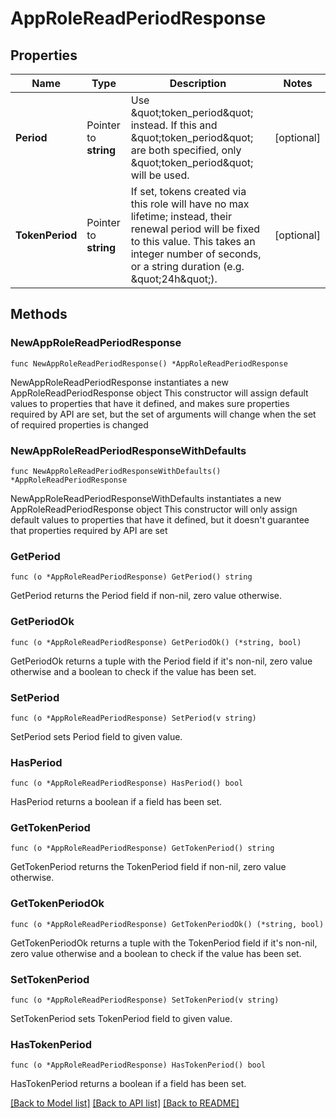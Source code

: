 # AppRoleReadPeriodResponse


## Properties

Name | Type | Description | Notes
------------ | ------------- | ------------- | -------------
**Period** | Pointer to **string** | Use \&quot;token_period\&quot; instead. If this and \&quot;token_period\&quot; are both specified, only \&quot;token_period\&quot; will be used. | [optional] 
**TokenPeriod** | Pointer to **string** | If set, tokens created via this role will have no max lifetime; instead, their renewal period will be fixed to this value. This takes an integer number of seconds, or a string duration (e.g. \&quot;24h\&quot;). | [optional] 



## Methods


### NewAppRoleReadPeriodResponse

`func NewAppRoleReadPeriodResponse() *AppRoleReadPeriodResponse`

NewAppRoleReadPeriodResponse instantiates a new AppRoleReadPeriodResponse object
This constructor will assign default values to properties that have it defined,
and makes sure properties required by API are set, but the set of arguments
will change when the set of required properties is changed

### NewAppRoleReadPeriodResponseWithDefaults

`func NewAppRoleReadPeriodResponseWithDefaults() *AppRoleReadPeriodResponse`

NewAppRoleReadPeriodResponseWithDefaults instantiates a new AppRoleReadPeriodResponse object
This constructor will only assign default values to properties that have it defined,
but it doesn't guarantee that properties required by API are set


### GetPeriod

`func (o *AppRoleReadPeriodResponse) GetPeriod() string`

GetPeriod returns the Period field if non-nil, zero value otherwise.

### GetPeriodOk

`func (o *AppRoleReadPeriodResponse) GetPeriodOk() (*string, bool)`

GetPeriodOk returns a tuple with the Period field if it's non-nil, zero value otherwise
and a boolean to check if the value has been set.

### SetPeriod

`func (o *AppRoleReadPeriodResponse) SetPeriod(v string)`

SetPeriod sets Period field to given value.


### HasPeriod

`func (o *AppRoleReadPeriodResponse) HasPeriod() bool`

HasPeriod returns a boolean if a field has been set.




### GetTokenPeriod

`func (o *AppRoleReadPeriodResponse) GetTokenPeriod() string`

GetTokenPeriod returns the TokenPeriod field if non-nil, zero value otherwise.

### GetTokenPeriodOk

`func (o *AppRoleReadPeriodResponse) GetTokenPeriodOk() (*string, bool)`

GetTokenPeriodOk returns a tuple with the TokenPeriod field if it's non-nil, zero value otherwise
and a boolean to check if the value has been set.

### SetTokenPeriod

`func (o *AppRoleReadPeriodResponse) SetTokenPeriod(v string)`

SetTokenPeriod sets TokenPeriod field to given value.


### HasTokenPeriod

`func (o *AppRoleReadPeriodResponse) HasTokenPeriod() bool`

HasTokenPeriod returns a boolean if a field has been set.









[[Back to Model list]](../README.md#documentation-for-models) [[Back to API list]](../README.md#documentation-for-api-endpoints) [[Back to README]](../README.md)


